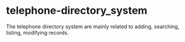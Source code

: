 # telephone-directory_system
The telephone directory system are mainly related to adding, searching, listing, modifying records.
